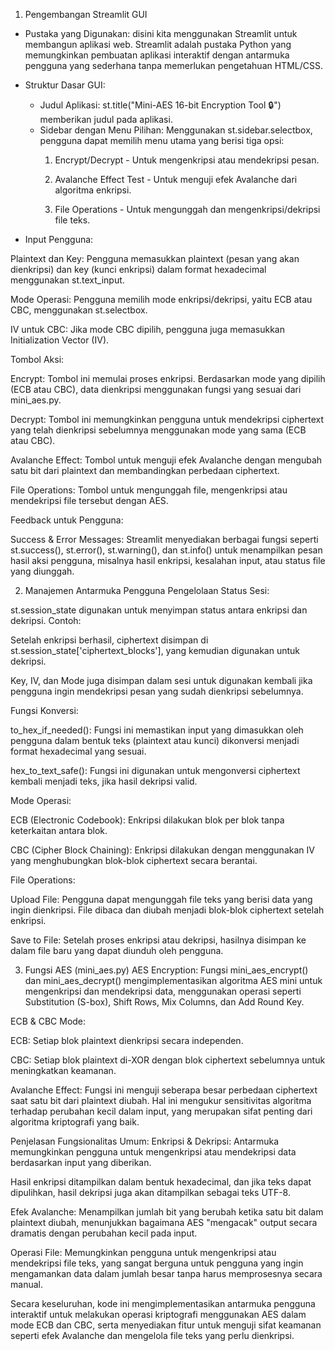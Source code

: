 1. Pengembangan Streamlit GUI
- Pustaka yang Digunakan: disini kita menggunakan Streamlit untuk membangun aplikasi web. Streamlit adalah pustaka Python yang memungkinkan pembuatan aplikasi interaktif dengan antarmuka pengguna yang sederhana tanpa memerlukan pengetahuan HTML/CSS.

- Struktur Dasar GUI:
    - Judul Aplikasi: st.title("Mini-AES 16-bit Encryption Tool 🔒") memberikan judul pada aplikasi.
    - Sidebar dengan Menu Pilihan: Menggunakan st.sidebar.selectbox, pengguna dapat memilih menu utama yang berisi tiga opsi:
        1. Encrypt/Decrypt - Untuk mengenkripsi atau mendekripsi pesan.

        2. Avalanche Effect Test - Untuk menguji efek Avalanche dari algoritma enkripsi.

        3. File Operations - Untuk mengunggah dan mengenkripsi/dekripsi file teks.

- Input Pengguna:

Plaintext dan Key: Pengguna memasukkan plaintext (pesan yang akan dienkripsi) dan key (kunci enkripsi) dalam format hexadecimal menggunakan st.text_input.

Mode Operasi: Pengguna memilih mode enkripsi/dekripsi, yaitu ECB atau CBC, menggunakan st.selectbox.

IV untuk CBC: Jika mode CBC dipilih, pengguna juga memasukkan Initialization Vector (IV).

Tombol Aksi:

Encrypt: Tombol ini memulai proses enkripsi. Berdasarkan mode yang dipilih (ECB atau CBC), data dienkripsi menggunakan fungsi yang sesuai dari mini_aes.py.

Decrypt: Tombol ini memungkinkan pengguna untuk mendekripsi ciphertext yang telah dienkripsi sebelumnya menggunakan mode yang sama (ECB atau CBC).

Avalanche Effect: Tombol untuk menguji efek Avalanche dengan mengubah satu bit dari plaintext dan membandingkan perbedaan ciphertext.

File Operations: Tombol untuk mengunggah file, mengenkripsi atau mendekripsi file tersebut dengan AES.

Feedback untuk Pengguna:

Success & Error Messages: Streamlit menyediakan berbagai fungsi seperti st.success(), st.error(), st.warning(), dan st.info() untuk menampilkan pesan hasil aksi pengguna, misalnya hasil enkripsi, kesalahan input, atau status file yang diunggah.

2. Manajemen Antarmuka Pengguna
Pengelolaan Status Sesi:

st.session_state digunakan untuk menyimpan status antara enkripsi dan dekripsi. Contoh:

Setelah enkripsi berhasil, ciphertext disimpan di st.session_state['ciphertext_blocks'], yang kemudian digunakan untuk dekripsi.

Key, IV, dan Mode juga disimpan dalam sesi untuk digunakan kembali jika pengguna ingin mendekripsi pesan yang sudah dienkripsi sebelumnya.

Fungsi Konversi:

to_hex_if_needed(): Fungsi ini memastikan input yang dimasukkan oleh pengguna dalam bentuk teks (plaintext atau kunci) dikonversi menjadi format hexadecimal yang sesuai.

hex_to_text_safe(): Fungsi ini digunakan untuk mengonversi ciphertext kembali menjadi teks, jika hasil dekripsi valid.

Mode Operasi:

ECB (Electronic Codebook): Enkripsi dilakukan blok per blok tanpa keterkaitan antara blok.

CBC (Cipher Block Chaining): Enkripsi dilakukan dengan menggunakan IV yang menghubungkan blok-blok ciphertext secara berantai.

File Operations:

Upload File: Pengguna dapat mengunggah file teks yang berisi data yang ingin dienkripsi. File dibaca dan diubah menjadi blok-blok ciphertext setelah enkripsi.

Save to File: Setelah proses enkripsi atau dekripsi, hasilnya disimpan ke dalam file baru yang dapat diunduh oleh pengguna.

3. Fungsi AES (mini_aes.py)
AES Encryption: Fungsi mini_aes_encrypt() dan mini_aes_decrypt() mengimplementasikan algoritma AES mini untuk mengenkripsi dan mendekripsi data, menggunakan operasi seperti Substitution (S-box), Shift Rows, Mix Columns, dan Add Round Key.

ECB & CBC Mode:

ECB: Setiap blok plaintext dienkripsi secara independen.

CBC: Setiap blok plaintext di-XOR dengan blok ciphertext sebelumnya untuk meningkatkan keamanan.

Avalanche Effect: Fungsi ini menguji seberapa besar perbedaan ciphertext saat satu bit dari plaintext diubah. Hal ini mengukur sensitivitas algoritma terhadap perubahan kecil dalam input, yang merupakan sifat penting dari algoritma kriptografi yang baik.

Penjelasan Fungsionalitas Umum:
Enkripsi & Dekripsi: Antarmuka memungkinkan pengguna untuk mengenkripsi atau mendekripsi data berdasarkan input yang diberikan.

Hasil enkripsi ditampilkan dalam bentuk hexadecimal, dan jika teks dapat dipulihkan, hasil dekripsi juga akan ditampilkan sebagai teks UTF-8.

Efek Avalanche: Menampilkan jumlah bit yang berubah ketika satu bit dalam plaintext diubah, menunjukkan bagaimana AES "mengacak" output secara dramatis dengan perubahan kecil pada input.

Operasi File: Memungkinkan pengguna untuk mengenkripsi atau mendekripsi file teks, yang sangat berguna untuk pengguna yang ingin mengamankan data dalam jumlah besar tanpa harus memprosesnya secara manual.

Secara keseluruhan, kode ini mengimplementasikan antarmuka pengguna interaktif untuk melakukan operasi kriptografi menggunakan AES dalam mode ECB dan CBC, serta menyediakan fitur untuk menguji sifat keamanan seperti efek Avalanche dan mengelola file teks yang perlu dienkripsi.
